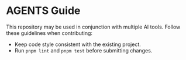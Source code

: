 # AGENTS Guide

This repository may be used in conjunction with multiple AI tools.
Follow these guidelines when contributing:

- Keep code style consistent with the existing project.
- Run `pnpm lint` and `pnpm test` before submitting changes.

